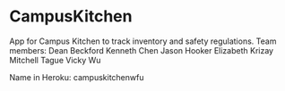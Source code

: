 # CampusKitchen
App for Campus Kitchen to track inventory and safety regulations.
Team members:
Dean Beckford
Kenneth Chen
Jason Hooker
Elizabeth Krizay
Mitchell Tague
Vicky Wu

Name in Heroku: campuskitchenwfu

